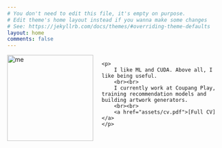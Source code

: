 ```yaml
---
# You don't need to edit this file, it's empty on purpose.
# Edit theme's home layout instead if you wanna make some changes
# See: https://jekyllrb.com/docs/themes/#overriding-theme-defaults
layout: home
comments: false
---
```


<div class="container" style="display: flex; justify-content: flex-end; width: 100%;">
    <img src="../images/me.jpg" alt="me" style="width:200px; float:left; padding-right:20px;"/>

    <p>
        I like ML and CUDA. Above all, I like being useful.
        <br><br>
        I currently work at Coupang Play, training recommendation models and building artwork generators.
        <br><br>
        <a href="assets/cv.pdf">[Full CV]</a>
    </p>
</div>


[//]: # (I am a Senior ML Engineer at [Coupang Play]&#40;https://www.coupangplay.com/&#41;, building the video recommendation system for the most popular South Korean streaming service.)

[//]: # ()
[//]: # (Previously, I worked on improving ad recommendations at [Buzzvil]&#40;https://www.buzzvil.com/en&#41;.)

[//]: # ()
[//]: # (I received an undergraduate and a master’s degree in computer science from [UCLA]&#40;https://www.ucla.edu/&#41;. During my master's, I was part of the UCLA NLP Lab, where I worked with [Wasi Ahmad]&#40;https://wasiahmad.github.io/&#41; and [Kai-Wei Chang]&#40;http://web.cs.ucla.edu/~kwchang/&#41;.)

[//]: # ()
[//]: # (I've also spent time recommending jobs at [LinkedIn]&#40;https://linkedin.com/&#41;, deploying a log monitoring tool at [PayPal]&#40;https://www.paypal.com/&#41;, and building the checkout page at [Ticketmaster]&#40;https://www.ticketmaster.com/&#41;.)

[//]: # ([[Full CV]]&#40;assets/cv.pdf&#41;)

[//]: # (<br><br><br><br><br><br><br>)